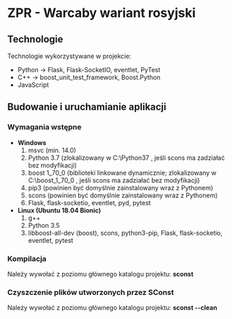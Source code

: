 # ZPR - Warcaby wariant rosyjski

## Technologie
Technologie wykorzystywane w projekcie:
- Python -> Flask, Flask-SocketIO, eventlet, PyTest
- C++ -> boost_unit_test_framework, Boost.Python
- JavaScript

## Budowanie i uruchamianie aplikacji

### Wymagania wstępne
- **Windows**
  1. msvc (min. 14.0)
  2. Python 3.7 (zlokalizowany w C:\Python37 , jeśli scons ma zadziałać bez modyfikacji)
  3. boost 1_70_0 (biblioteki linkowane dynamicznie; zlokalizowany w C:\boost_1_70_0 , jeśli scons ma zadziałać bez modyfikacji)
  4. pip3 (powinien być domyślnie zainstalowany wraz z Pythonem)
  5. scons (powinien być domyślnie zainstalowany wraz z Pythonem)
  6. Flask, flask-socketio, eventlet, pyd, pytest 
- **Linux (Ubuntu 18.04 Bionic)**
  1. g++
  2. Python 3.5 
  3. libboost-all-dev (boost), scons, python3-pip, Flask, flask-socketio, eventlet, pytest 

### Kompilacja
Należy wywołać z poziomu głównego katalogu projektu:
**sconst**

### Czyszczenie plików utworzonych przez SConst
Należy wywołać z poziomu głównego katalogu projektu:
**sconst --clean**

